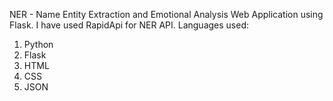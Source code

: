 NER - Name Entity Extraction and Emotional Analysis Web Application using Flask.
I have used RapidApi for NER API.
Languages used:
1. Python
2. Flask
3. HTML
4. CSS
5. JSON
